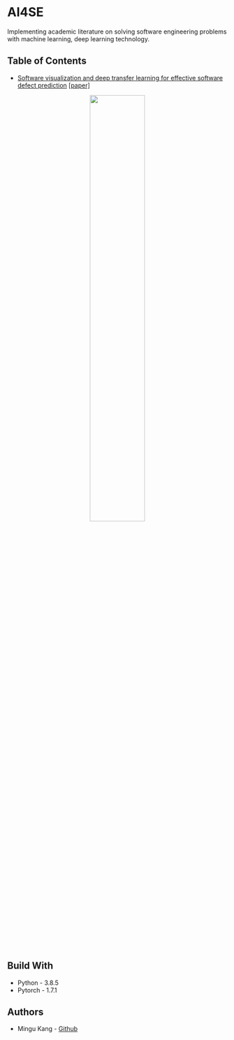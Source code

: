 # AI4SE
Implementing academic literature on solving software engineering problems with machine learning, deep learning technology.

## Table of Contents
* [Software visualization and deep transfer learning for effective software defect prediction](https://github.com/minqukanq/AI4SE/tree/main/software-visualization) [[paper]](https://dl.acm.org/doi/abs/10.1145/3377811.3380389)
<p align="center"><img src = "https://user-images.githubusercontent.com/26805817/110469742-5c72e380-811d-11eb-9fe6-eb07b0ee0dcc.png" width="50%"></p>



## Build With

* Python - 3.8.5
* Pytorch - 1.7.1

## Authors

* Mingu Kang - [Github](https://github.com/minqukanq)
